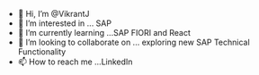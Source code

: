 - 👋 Hi, I’m @VikrantJ
- 👀 I’m interested in ... SAP 
- 🌱 I’m currently learning ...SAP FIORI and React
- 💞️ I’m looking to collaborate on ... exploring new SAP Technical Functionality
- 📫 How to reach me ...LinkedIn

<!---
SAPbits is a ✨ special ✨ repository because its `README.md` (this file) appears on your GitHub profile.
You can click the Preview link to take a look at your changes.
--->
